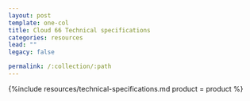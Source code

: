 ```yaml
---
layout: post
template: one-col
title: Cloud 66 Technical specifications
categories: resources
lead: ""
legacy: false

permalink: /:collection/:path
---
```





{%include resources/technical-specifications.md product = product %}
